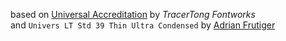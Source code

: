 based on [Universal Accreditation](https://tracertong.co.uk/ttfw3/product/uni_acc/) by _TracerTong Fontworks_<br />
and `Univers LT Std 39 Thin Ultra Condensed` by [Adrian Frutiger](https://en.wikipedia.org/wiki/Adrian_Frutiger)
